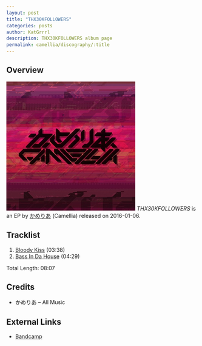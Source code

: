```yaml
---
layout: post
title: "THX30KFOLLOWERS"
categories: posts
author: KatGrrrl
description: THX30KFOLLOWERS album page
permalink: camellia/discography/:title
---
```


## Overview

![No catalog number](/assets/images/camellia/albums/THX30KFOLLOWERS.jpg)
*THX30KFOLLOWERS* is an EP by [かめりあ](/postsWiki/_posts/camellia/2023-12-10-camellia.md) (Camellia) released on 2016-01-06.

## Tracklist

1. [Bloody Kiss](<{% link postsInclude/_posts/camellia/songs/Bloody-Kiss/2024-02-22-Bloody-Kiss.md %}>) (03:38)
2. [Bass In Da House](<{% link postsInclude/_posts/camellia/songs/Bass-In-Da-House/2024-02-22-Bass-In-Da-House.md %}>) (04:29)

Total Length: 08:07

## Credits

* かめりあ – All Music

## External Links

* [Bandcamp](https://cametek.bandcamp.com/album/thx30kfollowers)
